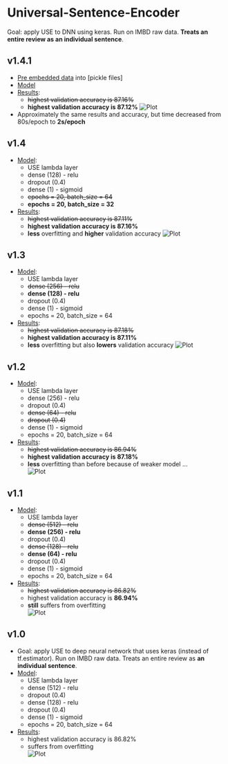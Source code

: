 # Universal-Sentence-Encoder
Goal: apply USE to DNN using keras. Run on IMBD raw data. **Treats an entire review as an individual sentence**.
## v1.4.1
* [Pre embedded data](https://github.com/shaggyday/Universal-Sentence-Encoder/blob/master/USE/picklem.py) into [pickle files]
* [Model](https://github.com/shaggyday/Universal-Sentence-Encoder/blob/master/USE/USE%2BIMBD%2Bkeras_v1.4.1.py)
* [Results](https://github.com/shaggyday/Universal-Sentence-Encoder/blob/master/USE/USE%2BIMBD%2Bkeras_v1.4_results.pdf):
  * ~~highest validation accuracy is 87.16%~~
  * **highest validation accuracy is 87.12%**
  ![Plot](https://github.com/shaggyday/Universal-Sentence-Encoder/blob/master/USE/USE%2BIMBD%2Bkeras_v1.4.1_plot.png)
* Approximately the same results and accuracy, but time decreased from 80s/epoch to **2s/epoch**
  
## v1.4
* [Model](https://github.com/shaggyday/Universal-Sentence-Encoder/blob/master/USE/USE%2BIMBD%2Bkeras_v1.4.py):
  * USE lambda layer
  * dense (128) - relu
  * dropout (0.4)
  * dense (1) - sigmoid
  * ~~epochs = 20, batch_size = 64~~
  * **epochs = 20, batch_size = 32**
* [Results](https://github.com/shaggyday/Universal-Sentence-Encoder/blob/master/USE/USE%2BIMBD%2Bkeras_v1.4_results.pdf):
  * ~~highest validation accuracy is 87.11%~~
  * **highest validation accuracy is 87.16%**
  * **less** overfitting and **higher** validation accuracy
  ![Plot](https://github.com/shaggyday/Universal-Sentence-Encoder/blob/master/USE/USE%2BIMBD%2Bkeras_v1.4.plot.png)

## v1.3
* [Model](https://github.com/shaggyday/Universal-Sentence-Encoder/blob/master/USE/USE%2BIMBD%2Bkeras_v1.3.py):
  * USE lambda layer
  * ~~dense (256) - relu~~
  * **dense (128) - relu**
  * dropout (0.4)
  * dense (1) - sigmoid
  * epochs = 20, batch_size = 64
* [Results](https://github.com/shaggyday/Universal-Sentence-Encoder/blob/master/USE/USE%2BIMBD%2Bkeras_v1.3_results.pdf):
  * ~~highest validation accuracy is 87.18%~~
  * **highest validation accuracy is 87.11%**
  * **less** overfitting but also **lowers** validation accuracy
  ![Plot](https://github.com/shaggyday/Universal-Sentence-Encoder/blob/master/USE/USE%2BIMBD%2Bkeras_v1.3.plot.png)

## v1.2
* [Model](https://github.com/shaggyday/Universal-Sentence-Encoder/blob/master/USE/USE%2BIMBD%2Bkeras_v1.2.py):
  * USE lambda layer
  * dense (256) - relu 
  * dropout (0.4)
  * ~~dense (64) - relu~~
  * ~~dropout (0.4)~~
  * dense (1) - sigmoid
  * epochs = 20, batch_size = 64
* [Results](https://github.com/shaggyday/Universal-Sentence-Encoder/blob/master/USE/USE%2BIMBD%2Bkeras_v1.2_results.pdf):
  * ~~highest validation accuracy is 86.94%~~
  * **highest validation accuracy is 87.18%**
  * **less** overfitting than before because of weaker model ...\
  ![Plot](https://github.com/shaggyday/Universal-Sentence-Encoder/blob/master/USE/USE%2BIMBD%2Bkeras_v1.2.plot.png)
  
## v1.1 
* [Model](https://github.com/shaggyday/Universal-Sentence-Encoder/blob/master/USE/USE%2BIMBD%2Bkeras_v1.1.py):
  * USE lambda layer
  * ~~dense (512) - relu~~
  * **dense (256) - relu** 
  * dropout (0.4)
  * ~~dense (128) - relu~~
  * **dense (64) - relu** 
  * dropout (0.4)
  * dense (1) - sigmoid
  * epochs = 20, batch_size = 64
* [Results](https://github.com/shaggyday/Universal-Sentence-Encoder/blob/master/USE/USE%2BIMBD%2Bkeras_v1.1_results.pdf):
  * ~~highest validation accuracy is 86.82%~~
  * highest validation accuracy is **86.94%**
  * **still** suffers from overfitting\
  ![Plot](https://github.com/shaggyday/Universal-Sentence-Encoder/blob/master/USE/USE%2BIMBD%2Bkeras_v1.1_plot.png)

## v1.0
* Goal: apply USE to deep neural network that uses keras (instead of tf.estimator). Run on IMBD raw data. Treats an entire review as **an individual sentence**.
* [Model](https://github.com/shaggyday/Universal-Sentence-Encoder/blob/master/USE/USE%2BIMBD%2Bkeras_v1.0.py):
  * USE lambda layer
  * dense (512) - relu
  * dropout (0.4)
  * dense (128) - relu
  * dropout (0.4)
  * dense (1) - sigmoid
  * epochs = 20, batch_size = 64
* [Results](https://github.com/shaggyday/Universal-Sentence-Encoder/blob/master/USE/USE%2BIMBD%2Bkeras%20v_1.0%20results.pdf):
  * highest validation accuracy is 86.82%
  * suffers from overfitting\
  ![Plot](https://github.com/shaggyday/Universal-Sentence-Encoder/blob/master/USE/USE%2BIMBD%2Bkeras_v_1.0_plot.png)
